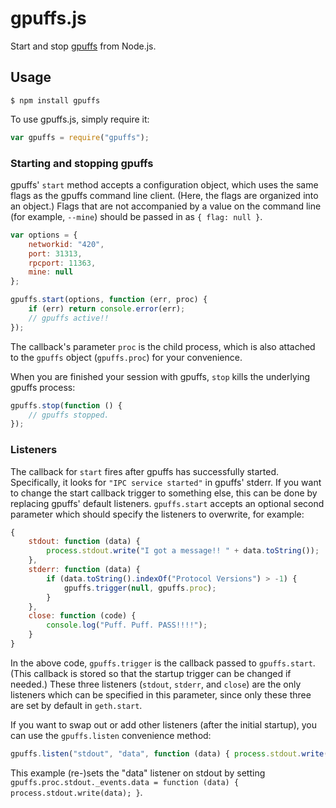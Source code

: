 gpuffs.js
=======

Start and stop [gpuffs](https://github.com/puffscoin/go-puffscoin) from Node.js.

Usage
-----

```
$ npm install gpuffs
```
To use gpuffs.js, simply require it:
```javascript
var gpuffs = require("gpuffs");
```

### Starting and stopping gpuffs

gpuffs' `start` method accepts a configuration object, which uses the same flags as the gpuffs command line client.  (Here, the flags are organized into an object.)  Flags that are not accompanied by a value on the command line (for example, `--mine`) should be passed in as `{ flag: null }`.
```javascript
var options = {
    networkid: "420",
    port: 31313,
    rpcport: 11363,
    mine: null
};

gpuffs.start(options, function (err, proc) {
    if (err) return console.error(err);
    // gpuffs active!!
});
```
The callback's parameter `proc` is the child process, which is also attached to the `gpuffs` object (`gpuffs.proc`) for your convenience.

When you are finished your session with gpuffs, `stop` kills the underlying gpuffs process:
```javascript
gpuffs.stop(function () {
    // gpuffs stopped. 
});
```

### Listeners

The callback for `start` fires after gpuffs has successfully started.  Specifically, it looks for `"IPC service started"` in gpuffs' stderr.  If you want to change the start callback trigger to something else, this can be done by replacing gpuffs' default listeners.  `gpuffs.start` accepts an optional second parameter which should specify the listeners to overwrite, for example:
```javascript
{
    stdout: function (data) {
        process.stdout.write("I got a message!! " + data.toString());
    },
    stderr: function (data) {
        if (data.toString().indexOf("Protocol Versions") > -1) {
            gpuffs.trigger(null, gpuffs.proc);
        }
    },
    close: function (code) {
        console.log("Puff. Puff. PASS!!!!");
    }
}
```
In the above code, `gpuffs.trigger` is the callback passed to `gpuffs.start`.  (This callback is stored so that the startup trigger can be changed if needed.)  These three listeners (`stdout`, `stderr`, and `close`) are the only listeners which can be specified in this parameter, since only these three are set by default in `geth.start`.

If you want to swap out or add other listeners (after the initial startup), you can use the `gpuffs.listen` convenience method:
```javascript
gpuffs.listen("stdout", "data", function (data) { process.stdout.write(data); });
```
This example (re-)sets the "data" listener on stdout by setting `gpuffs.proc.stdout._events.data = function (data) { process.stdout.write(data); }`.


